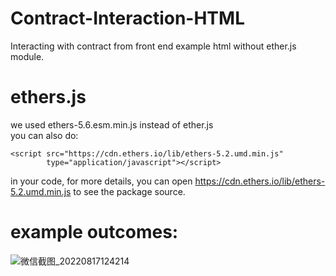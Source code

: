 # Contract-Interaction-HTML
Interacting with contract from front end example html without ether.js module.

# ethers.js   
we used ethers-5.6.esm.min.js instead of ether.js   
you can also do:
```
<script src="https://cdn.ethers.io/lib/ethers-5.2.umd.min.js"
        type="application/javascript"></script>
```   
in your code, for more details, you can open https://cdn.ethers.io/lib/ethers-5.2.umd.min.js to see the package source.
   
     
# example outcomes:
![微信截图_20220817124214](https://user-images.githubusercontent.com/57165451/185231753-a5fd0762-9cd4-4f48-828b-691ce283dbd0.png)


